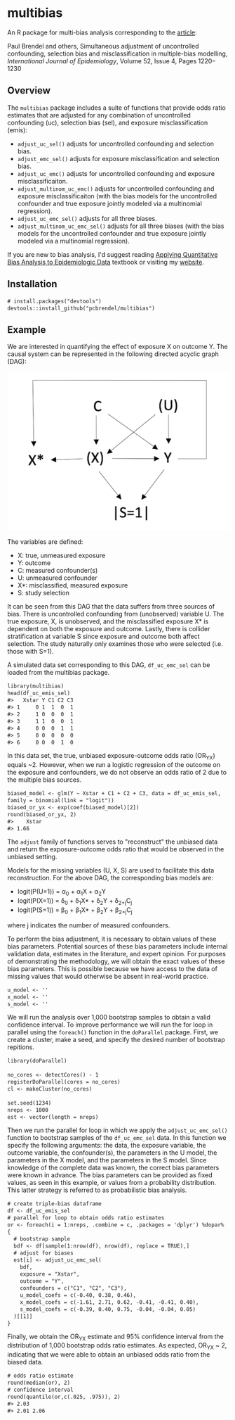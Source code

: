 # multibias
An R package for multi-bias analysis corresponding to the [article](https://doi.org/10.1093/ije/dyad001):

Paul Brendel and others, Simultaneous adjustment of uncontrolled confounding, selection bias and misclassification in multiple-bias modelling, *International Journal of Epidemiology*, Volume 52, Issue 4, Pages 1220–1230

## Overview

The `multibias` package includes a suite of functions that provide odds ratio estimates that are adjusted for any combination of uncontrolled confounding (uc), selection bias (sel), and exposure misclassification (emis):

  - `adjust_uc_sel()` adjusts for uncontrolled confounding and selection bias.
  - `adjust_emc_sel()` adjusts for exposure misclassification and selection bias.
  - `adjust_uc_emc()` adjusts for uncontrolled confounding and exposure misclassificaiton.
  - `adjust_multinom_uc_emc()` adjusts for uncontrolled confounding and exposure misclassificaiton (with the bias models for the uncontrolled confounder and true exposure jointly modeled via a multinomial regression).
  - `adjust_uc_emc_sel()` adjusts for all three biases.
  - `adjust_multinom_uc_emc_sel()` adjusts for all three biases (with the bias models for the uncontrolled confounder and true exposure jointly modeled via a multinomial regression).
 
If you are new to bias analysis, I'd suggest reading [Applying Quantitative Bias Analysis to Epidemiologic Data](https://www.springer.com/us/book/9780387879604) textbook or visiting my [website](https://www.paulbrendel.com/).

## Installation

```{r, eval = FALSE}
# install.packages("devtools")
devtools::install_github("pcbrendel/multibias")
```

## Example

We are interested in quantifying the effect of exposure X on outcome Y. The causal system can be represented in the following directed acyclic graph (DAG):

![uc_mc_sel_DAG](DAGs/uc_mc_sel_DAG.png)

The variables are defined:
 - X: true, unmeasured exposure
 - Y: outcome
 - C: measured confounder(s)
 - U: unmeasured confounder
 - X*: misclassified, measured exposure
 - S: study selection

It can be seen from this DAG that the data suffers from three sources of bias. There is uncontrolled confounding from (unobserved) variable U. The true exposure, X, is unobserved, and the misclassified exposure X* is dependent on both the exposure and outcome. Lastly, there is collider stratification at variable S since exposure and outcome both affect selection. The study naturally only examines those who were selected (i.e. those with S=1).

A simulated data set corresponding to this DAG, `df_uc_emc_sel` can be loaded from the multibias package. 

```{r, eval = TRUE}
library(multibias)
head(df_uc_emis_sel)
#>   Xstar Y C1 C2 C3
#> 1     0 1  1  0  1
#> 2     1 0  0  0  1
#> 3     1 1  0  0  1
#> 4     0 0  0  1  1
#> 5     0 0  0  0  0
#> 6     0 0  0  1  0
```

In this data set, the true, unbiased exposure-outcome odds ratio (OR<sub>YX</sub>) equals ~2. However, when we run a logistic regression of the outcome on the exposure and confounders, we do not observe an odds ratio of 2 due to the multiple bias sources.

```{r, eval = TRUE}
biased_model <- glm(Y ~ Xstar + C1 + C2 + C3, data = df_uc_emis_sel, family = binomial(link = "logit"))
biased_or_yx <- exp(coef(biased_model)[2])
round(biased_or_yx, 2)
#>    Xstar
#> 1.66
```

The `adjust` family of functions serves to "reconstruct" the unbiased data and return the exposure-outcome odds ratio that would be observed in the unbiased setting.

Models for the missing variables (U, X, S) are used to facilitate this data reconstruction. For the above DAG, the corresponding bias models are:
 - logit(P(U=1)) = &alpha;<sub>0</sub> + &alpha;<sub>1</sub>X + &alpha;<sub>2</sub>Y
 - logit(P(X=1)) = &delta;<sub>0</sub> + &delta;<sub>1</sub>X* + &delta;<sub>2</sub>Y + &delta;<sub>2+j</sub>C<sub>j</sub>
 - logit(P(S=1)) = &beta;<sub>0</sub> + &beta;<sub>1</sub>X* + &beta;<sub>2</sub>Y + &beta;<sub>2+j</sub>C<sub>j</sub>

where j indicates the number of measured confounders. 

To perform the bias adjustment, it is necessary to obtain values of these bias parameters. Potential sources of these bias parameters include internal validation data, estimates in the literature, and expert opinion. For purposes of demonstrating the methodology, we will obtain the exact values of these bias parameters. This is possible because we have access to the data of missing values that would otherwise be absent in real-world practice.

```{r, eval = TRUE}
u_model <- ''
x_model <- ''
s_model <- ''
```

We will run the analysis over 1,000 bootstrap samples to obtain a valid confidence interval. To improve performance we will run the for loop in parallel using the `foreach()` function in the `doParallel` package. First, we create a cluster, make a seed, and specify the desired number of bootstrap repitions.

```{r, eval = TRUE}
library(doParallel)

no_cores <- detectCores() - 1
registerDoParallel(cores = no_cores)
cl <- makeCluster(no_cores)

set.seed(1234)
nreps <- 1000
est <- vector(length = nreps)
```

Then we run the parallel for loop in which we apply the `adjust_uc_emc_sel()` function to bootstrap samples of the `df_uc_emc_sel` data. In this function we specify the following arguments: the data, the exposure variable, the outcome variable, the confounder(s), the parameters in the U model, the parameters in the X model, and the parameters in the S model. Since knowledge of the complete data was known, the correct bias parameters were known in advance. The bias parameters can be provided as fixed values, as seen in this example, or values from a probability distribution. This latter strategy is referred to as probabilistic bias analysis.

```{r, eval = TRUE}
# create triple-bias dataframe
df <- df_uc_emis_sel
# parallel for loop to obtain odds ratio estimates
or <- foreach(i = 1:nreps, .combine = c, .packages = 'dplyr') %dopar% {
  # bootstrap sample
  bdf <- df[sample(1:nrow(df), nrow(df), replace = TRUE),]
  # adjust for biases
  est[i] <- adjust_uc_emc_sel(
    bdf, 
    exposure = "Xstar", 
    outcome = "Y",
    confounders = c("C1", "C2", "C3"),
    u_model_coefs = c(-0.40, 0.38, 0.46),
    x_model_coefs = c(-1.61, 2.71, 0.62, -0.41, -0.41, 0.40), 
    s_model_coefs = c(-0.39, 0.40, 0.75, -0.04, -0.04, 0.05)
  )[[1]]
}
```
Finally, we obtain the OR<sub>YX</sub> estimate and 95% confidence interval from the distribution of 1,000 bootstrap odds ratio estimates. As expected, OR<sub>YX</sub> ~ 2, indicating that we were able to obtain an unbiased odds ratio from the biased data.

```{r, eval = TRUE}
# odds ratio estimate
round(median(or), 2)
# confidence interval
round(quantile(or,c(.025, .975)), 2)
#> 2.03
#> 2.01 2.06
```


